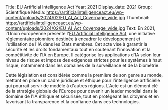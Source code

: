 Title: EU Artificial Intelligence Act
Year: 2021
Display_date: 2021
Group: Scientifique
Media: https://artificialintelligenceact.eu/wp-content/uploads/2024/02/EU_AI_Act_Coverpage_wide.jpg
Thumbnail: https://artificialintelligenceact.eu/wp-content/uploads/2024/02/EU_AI_Act_Coverpage_wide.jpg
Text: En 2021, l'Union européenne présente l'[EU Artificial Intelligence Act](https://artificialintelligenceact.eu/fr/), une initiative réglementaire pionnière destinée à encadrer le développement et l'utilisation de l'IA dans les États membres. Cet acte vise à garantir la sécurité et les droits fondamentaux tout en soutenant l'innovation et la compétitivité de l'IA en Europe. Il catégorise les applications d'IA selon leur niveau de risque et impose des exigences strictes pour les systèmes à haut risque, notamment dans les domaines de la surveillance et de la biométrie.

Cette législation est considérée comme la première de son genre au monde, mettant en place un cadre juridique et éthique pour l'intelligence artificielle qui pourrait servir de modèle à d'autres régions. L'Acte est un élément clé de la stratégie globale de l'Europe pour devenir un leader mondial dans le domaine de l'IA éthique et sécurisée, tout en protégeant les citoyens et en favorisant la transparence et la confiance dans ces technologies.